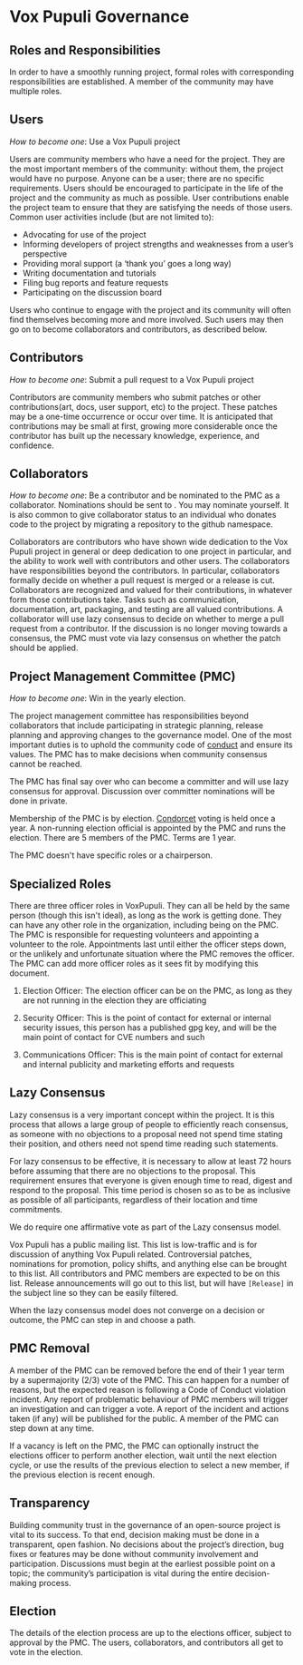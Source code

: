
Vox Pupuli Governance
====================


Roles and Responsibilities
--------------------------

In order to have a smoothly running project, formal roles with corresponding responsibilities are established. A member of the community may have multiple roles.


Users
-----

*How to become one*: Use a Vox Pupuli project


Users are community members who have a need for the project. They are the most important members of the community: without them, the project would have no purpose. Anyone can be a user; there are no specific requirements. Users should be encouraged to participate in the life of the project and the community as much as possible. User contributions enable the project team to ensure that they are satisfying the needs of those users. Common user activities include (but are not limited to):

* Advocating for use of the project
* Informing developers of project strengths and weaknesses from a user’s perspective
* Providing moral support (a ‘thank you’ goes a long way)
* Writing documentation and tutorials
* Filing bug reports and feature requests
* Participating on the discussion board


Users who continue to engage with the project and its community will often find themselves becoming more and more involved. Such users may then go on to become collaborators and contributors, as described below.



Contributors
-------------

*How to become one*: Submit a pull request to a Vox Pupuli project

Contributors are community members who submit patches or other contributions(art, docs, user support, etc) to the project. These patches may be a one-time occurrence or occur over time. It is anticipated that contributions may be small at first, growing more considerable once the contributor has built up the necessary knowledge, experience, and confidence.



Collaborators
------------

*How to become one*: Be a contributor and be nominated to the PMC as a collaborator. Nominations should be sent to <email address for nominations>. You may nominate yourself. It is also common to give collaborator status to an individual who donates code to the project by migrating a repository to the github namespace.

Collaborators are contributors who have shown wide dedication to the Vox Pupuli project in general or deep dedication to one project in particular, and the ability to work well with contributors and other users. The collaborators have responsibilities beyond the contributors. In particular, collaborators formally decide on whether a pull request is merged or a release is cut. Collaborators are recognized and valued for their contributions, in whatever form those contributions take. Tasks such as communication, documentation, art, packaging, and testing are all valued contributions. A collaborator will use lazy consensus to decide on whether to merge a pull request from a contributor. If the discussion is no longer moving towards a consensus, the PMC must vote via lazy consensus on whether the patch should be applied.



Project Management Committee (PMC)
----------------------------------

*How to become one*: Win in the yearly election.


The project management committee has responsibilities beyond collaborators that include participating in strategic planning, release planning and approving changes to the governance model. One of the most important duties is to uphold the community code of [conduct](https://voxpupuli.org/coc/) and ensure its values. The PMC has to make decisions when community consensus cannot be reached.

The PMC has final say over who can become a committer and will use lazy consensus for approval. Discussion over committer nominations will be done in private.

Membership of the PMC is by election. [Condorcet](https://en.wikipedia.org/wiki/Condorcet_method) voting is held once a year. A non-running election official is appointed by the PMC and runs the election. There are 5 members of the PMC. Terms are 1 year.

The PMC doesn't have specific roles or a chairperson.



Specialized Roles
-----------------


There are three officer roles in VoxPupuli. They can all be held by the same person (though this isn't ideal), as long as the work is getting done. They can have any other role in the organization, including being on the PMC. The PMC is responsible for requesting volunteers and appointing a volunteer to the role. Appointments last until either the officer steps down, or the unlikely and unfortunate situation where the PMC removes the officer. The PMC can add more officer roles as it sees fit by modifying this document.

1) Election Officer: The election officer can be on the PMC, as long as they are not running in the election they are officiating

2) Security Officer: This is the point of contact for external or internal security issues, this person has a published gpg key, and will be the main point of contact for CVE numbers and such

3) Communications Officer: This is the main point of contact for external and internal publicity and marketing efforts and requests


Lazy Consensus
--------------

Lazy consensus is a very important concept within the project. It is this process that allows a large group of people to efficiently reach consensus, as someone with no objections to a proposal need not spend time stating their position, and others need not spend time reading such statements.

For lazy consensus to be effective, it is necessary to allow at least 72 hours before assuming that there are no objections to the proposal. This requirement ensures that everyone is given enough time to read, digest and respond to the proposal. This time period is chosen so as to be as inclusive as possible of all participants, regardless of their location and time commitments.

We do require one affirmative vote as part of the Lazy consensus model.

Vox Pupuli has a public mailing list. This list is low-traffic and is for discussion of anything Vox Pupuli related. Controversial patches, nominations for promotion, policy shifts, and anything else can be brought to this list. All contributors and PMC members are expected to be on this list. Release announcements will go out to this list, but will have ``[Release]`` in the subject line so they can be easily filtered.

When the lazy consensus model does not converge on a decision or outcome, the PMC can step in and choose a path.



PMC Removal
-----------

A member of the PMC can be removed before the end of their 1 year term by a supermajority (2/3) vote of the PMC. This can happen for a number of reasons, but the expected reason is following a Code of Conduct violation incident. Any report of problematic behaviour of PMC members will trigger an investigation and can trigger a vote. A report of the incident and actions taken (if any) will be published for the public. A member of the PMC can step down at any time.

If a vacancy is left on the PMC, the PMC can optionally instruct the elections officer to perform another election, wait until the next election cycle, or use the results of the previous election to select a new member, if the previous election is recent enough.



Transparency
------------

Building community trust in the governance of an open-source project is vital to its success. To that end, decision making must be done in a transparent, open fashion. No decisions about the project’s direction, bug fixes or features may be done without community involvement and participation. Discussions must begin at the earliest possible point on a topic; the community’s participation is vital during the entire decision-making process.



Election
--------

The details of the election process are up to the elections officer, subject to approval by the PMC. The users, collaborators, and contributors all get to vote in the election.
